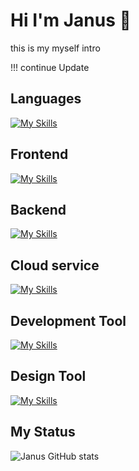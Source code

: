 <h1> Hi I'm Janus 👋</h1>

<p>this is my myself intro </p>
<p> !!! continue Update </p>


<h2> Languages </h2>

[![My Skills](https://skillicons.dev/icons?i=js,c&theme=light)](https://skillicons.dev)
<h2> Frontend  </h2>

[![My Skills](https://skillicons.dev/icons?i=html,css,bootstrap,sass&theme=light)](https://skillicons.dev)

<h2> Backend  </h2>

[![My Skills](https://skillicons.dev/icons?i=nodejs,mongodb,mysql&theme=light)](https://skillicons.dev)
<!--
<h2> Operations </h2>

[![My Skills](https://skillicons.dev/icons?i=docker&theme=light)](https://skillicons.dev)
-->

<h2> Cloud service</h2>

[![My Skills](https://skillicons.dev/icons?i=aws&theme=light)](https://skillicons.dev)
<h2> Development Tool</h2>

[![My Skills](https://skillicons.dev/icons?i=git,github,vscode&theme=light)](https://skillicons.dev)
<h2> Design Tool  </h2>

[![My Skills](https://skillicons.dev/icons?i=figma&theme=light)](https://skillicons.dev)
<h2> My Status </h2>

![Janus GitHub stats](https://github-readme-stats.vercel.app/api?username=asdads1551&show_icons=true&theme=radical)
<!--[![Top Langs](https://github-readme-stats.vercel.app/api/top-langs/?username=asdads1551)](https://github.com/anuraghazra/github-readme-stats)-->
